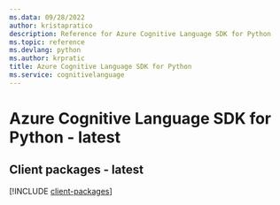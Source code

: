 ```yaml
---
ms.data: 09/28/2022
author: kristapratico
description: Reference for Azure Cognitive Language SDK for Python
ms.topic: reference
ms.devlang: python
ms.author: krpratic
title: Azure Cognitive Language SDK for Python
ms.service: cognitivelanguage
---
```

# Azure Cognitive Language SDK for Python - latest

## Client packages - latest
[!INCLUDE [client-packages](cognitive-language-client-index.md)]